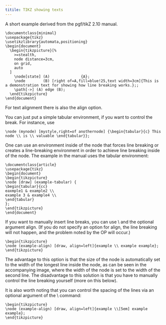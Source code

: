 ```yaml
---
titile: TIKZ showing texts
---
```


A short example derived from the pgf/tikZ 2.10 manual.

    \documentclass{minimal}
    \usepackage{tikz}
    \usetikzlibrary{automata,positioning}
    \begin{document}
      \begin{tikzpicture}[%
        >=stealth,
        node distance=3cm,
        on grid,
        auto
      ]
        \node[state] (A)              {A};
        \node        (B) [right of=A,fill=blue!25,text width=3cm]{This is a demonstration text for showing how line breaking works.};;
        \path[->] (A) edge (B);
      \end{tikzpicture}
    \end{document}

For text alignment there is also the align option.

You can just put a simple tabular environment, if you want to control
the break. For instance, use

    \node (mynode) [mystyle,right=of anothernode] {\begin{tabular}{c} This node \\ is \\ valuable \end{tabular}};

One can use an environment inside of the node that forces line breaking or creates a line-breaking environment in order to achieve line breaking inside of the node. The example in the manual uses the tabular environment:

    \documentclass{article}
    \usepackage{tikz}
    \begin{document}
    \begin{tikzpicture}
    \node [draw] (example-tabular) {
    \begin{tabular}{cc}
    eaxmple1 & example2 \\
    example 3 & example4 \\
    \end{tabular}
    };
    \end{tikzpicture}
    \end{document}

If you want to manually insert line breaks, you can use \\ and the
optional argument align. (If you do not specify an option for align,
the line breaking will not happen, and the problem noted by the OP
will occur.)

    \begin{tikzpicture}
    \node (example-align) [draw, align=left]{example \\ example example};
    \end{tikzpicture}

The advantage to this option is that the size of the node is
automatically set to the width of the longest line inside the node, as
can be seen in the accompanying image, where the width of the node is
set to the width of the second line. The disadvantage to this solution
is that you have to manually control the line breaking yourself (more
on this below).

It is also worth noting that you can control the spacing of the lines
via an optional argument of the \\ command:

    \begin{tikzpicture}
    \node (example-align) [draw, align=left]{example \\[5em] example example};
    \end{tikzpicture}


